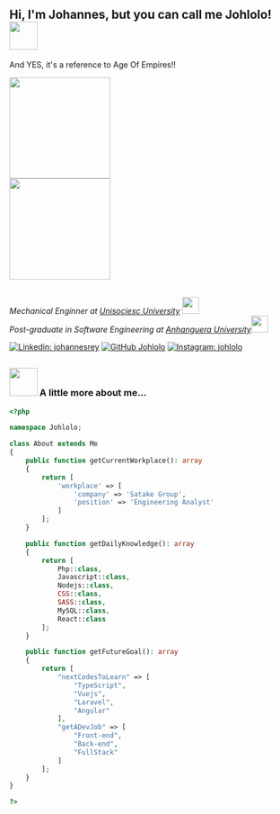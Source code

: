 <h2> Hi, I'm Johannes, but you can call me Johlolo! <img src="https://media.giphy.com/media/3PqeqVoo248xgxq3p1/giphy.gif" width="50"></h2>

<p>And YES, it's a reference to Age Of Empires!!</p>
<img src="https://media.giphy.com/media/geKnQQmQzVms2vdiCb/giphy.gif" width="180">

<div>
<a href="https://www.linkedin.com/in/johannespablorey/">
<img height="180em" src="https://github-readme-stats.vercel.app/api/top-langs/?username=johlolo&layout=compact&langs_count=7&theme=tokyonight"/>
</a>
</div>
<br>
<p><em>Mechanical Enginner at <a href="https://www.unisociesc.com.br">Unisociesc University</a> <img src="https://media.giphy.com/media/1etn2BmiW0nOgoZHTL/giphy.gif" width="30"></br>Post-graduate in Software Engineering at <a href="https://www.anhanguera.com/">Anhanguera University</a><img src="https://media.giphy.com/media/WUlplcMpOCEmTGBtBW/giphy.gif" width="30"> 
</em></p>

[![Linkedin: johannesrey](https://img.shields.io/badge/-LinkedIn-blue?style=flat-square&logo=Linkedin&logoColor=white&link=https://www.linkedin.com/in/johannespablorey/)](https://www.linkedin.com/in/johannespablorey/)
[![GitHub Johlolo](https://img.shields.io/github/followers/johlolo?label=follow&style=social)](https://github.com/Johlolo)
[![Instagram: johlolo](https://img.shields.io/badge/Instagram-E4405F?style=flat-square&logo=instagram&logoColor=white&link=https://www.instagram.com/johlolo_/)](https://www.instagram.com/johlolo_/)

##

### <img src="https://media.giphy.com/media/v0dGnTDFgEr68myH0C/giphy.gif" width="50"> A little more about me...  

```php
<?php

namespace Johlolo;

class About extends Me
{
    public function getCurrentWorkplace(): array
    {
        return [
            'workplace' => [
                'company' => 'Satake Group',
                'position' => 'Engineering Analyst'         
            ]
        ];
    }

    public function getDailyKnowledge(): array
    {
        return [
            Php::class,
            Javascript::class,
            Nodejs::class,
            CSS::class,
            SASS::class,
            MySQL::class,
            React::class
        ];
    }

    public function getFutureGoal(): array
    {
        return [
            "nextCodesToLearn" => [
                "TypeScript", 
                "Vuejs", 
                "Laravel", 
                "Angular"
            ],
            "getADevJob" => [
                "Front-end", 
                "Back-end", 
                "FullStack"
            ]
        ];
    }
}

?>
```

